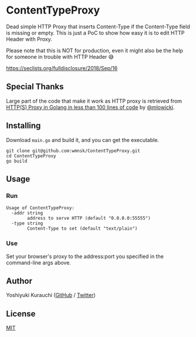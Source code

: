 # ContentTypeProxy

Dead simple HTTP Proxy that inserts Content-Type if the Content-Type field is missing or empty.
This is just a PoC to show how easy it is to edit HTTP Header with Proxy.

Please note that this is NOT for production, even it might also be the help for someone in trouble with HTTP Header :sweat_smile:

https://seclists.org/fulldisclosure/2018/Sep/16

## Special Thanks

Large part of the code that make it work as HTTP proxy is retrieved from [HTTP(S) Proxy in Golang in less than 100 lines of code](https://medium.com/@mlowicki/http-s-proxy-in-golang-in-less-than-100-lines-of-code-6a51c2f2c38c) by [@mlowicki](https://medium.com/@mlowicki).

## Installing

Download `main.go` and build it, and you can get the executable.

```shell-session
git clone git@github.com:wmnsk/ContentTypeProxy.git
cd ContentTypeProxy
go build
```

## Usage

### Run

```shell-session
Usage of ContentTypeProxy:
  -addr string
        address to serve HTTP (default "0.0.0.0:55555")
  -type string
        Content-Type to set (default "text/plain")
```

### Use

Set your browser's proxy to the address:port you specified in the command-line args above.

## Author

Yoshiyuki Kurauchi ([GitHub](https://github.com/wmnsk/) / [Twitter](https://twitter.com/wmnskdmms))

## License

[MIT](https://github.com/wmnsk/ContentTypeProxy/blob/master/LICENSE)
